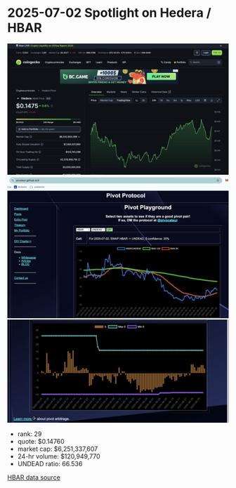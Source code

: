 # 2025-07-02 Spotlight on Hedera / HBAR 

![HBAR data from Coingecko](imgs/01a-hbar.png)
![HBAR/UNDEAD ratio](imgs/01b-ratio.png)
![HBAR/UNDEAD δ](imgs/01c-delta.png)

* rank: 29 
* quote: $0.14760 
* market cap: $6,251,337,607 
* 24-hr volume: $120,949,770 
* UNDEAD ratio: 66.536 

[HBAR data source](https://www.coingecko.com/en/coins/hedera) 
